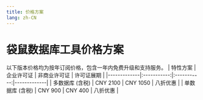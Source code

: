 ```yaml
---
title: 价格方案
lang: zh-CN
---
```


# 袋鼠数据库工具价格方案
以下版本价格均为按年订阅价格，包含一年内免费升级和支持服务。
| 特性方案     | 企业许可证   | 非商业许可证 | 许可证展期  | 
|-------------|:-----------:|:-----------:|-------------|
| 多数据库  (含税) | CNY 2100    | CNY 1050    | 八折优惠    |
| 单数据库  (含税) | CNY 900     | CNY 400     | 八折优惠    |
